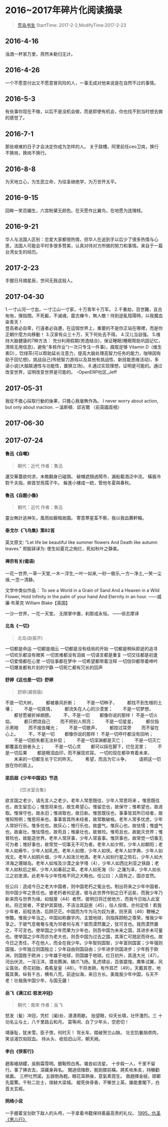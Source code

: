 # 2016~2017年碎片化阅读摘录
> [荒岛书生](http://www.lidaxiang.cn/)
> StartTime: 2017-2-2,ModifyTime:2017-2-23

## 2016-4-16
浊酒一杯家万里，燕然未勒归无计。
## 2016-4-26
一个不愿意付出又不愿意冒风险的人，一事无成对他来说是在自然不过的事情。
## 2016-5-3  
有些事你现在不做，以后不是没机会做，而是即使有机会，你也找不到当时想去做的感觉了。
## 2016-7-1   
那些艰难的日子才会决定你成为怎样的人。
关于跳槽，阿里前任ceo卫岗，换行不换岗，换岗不换行。
## 2016-8-8
为天地立心，为生民立命，为往圣继绝学，为万世开太平。
## 2016-9-15
回眸一笑百媚生，六宫粉黛无颜色。在天愿作比翼鸟，在地愿为连理枝。
## 2016-9-21
华人与法国人区别：恋爱大家都很热情，但华人在追到手以后少了很多热情与心思，法国人可能会平时多很多赞美，认真对待对方所做的努力和事情。来自于一篇台湾女生的经历。
## 2017-2-23
手握日月摘星辰，世间无我这般人。
## 2017-04-30
1.一寸山河一寸血，一寸江山一寸家，十万青年十万军。
2.千重劫，百世難，亘古匆匆，彈指間。不死軀，不滅魂，震古爍今，無人敵！待到逆亂陰陽時，以我魔血染青天！  
登高者必自卑，行遠者必自邇，在這個世界上，重要的不是你正站在哪裡，而是你正朝什麼方向移動！
3.汉家有众三十万，天下何处去不得。
4.汉儿当自强。
5.维持大脑健康的7种方法：
充分利用假期(劳逸结合)，保证睡眠(睡眠帮助巩固记忆，清除无用信息)，避免“多核作业”(一次只专注一件事)，摄取足够 Vitamin D（维生素D），饮绿茶(可以帮助延长注意力，提高大脑处理高智力任务的能力，咖啡因有助于回忆想)，挑战自己(传统智力游戏以及其他有挑战性、新技能思维活动)，多读小说(大脑联通性与功能性，置换立场)。
8.通过实现理想，证明是可能的。通过改变世界，证明改变世界是可能的。 -OpenERP社区_Jeff
## 2017-05-31
我從不擔心採取行動的後果，只擔心我毫無作為。
I never worry about action, but only about inaction.
－溫斯頓．邱吉爾 〈前英國首相〉

## 2017-06-30

## 2017-07-24
#### 魯迅《自嘲》
> 朝代：近代 作者：魯迅

運交華蓋欲何求，未敢翻身已碰頭。
破帽遮顏過鬧市，漏船載酒泛中流。
橫眉冷對千夫指，俯首甘爲孺子牛。
躲進小樓成一統，管他冬夏與春秋。

#### 魯迅《自题小像》
> 朝代：近代 作者：魯迅

靈台無計逃神矢，風雨如磐暗故園。
寄意寒星荃不察，我以我血薦軒轅。

#### 泰戈尔《飞鸟集》第82首
英文原文:
"Let life be beautiful like summer flowers And Death like autumn leaves."
郑振铎译为:
使生如夏花之绚烂，死如秋叶之静美。

#### 禅宗有关(偈语)
一花一世界,一草一天堂,一木一浮生,一叶一如来,一砂一极乐,一方一净土,一笑一尘缘,一念一清静。

文学中类似作品：
To see a World in a Grain of Sand
And a Heaven in a Wild Flower,
Hold Infinity in the palm of your hand
And Eternity in an hour. ——威廉·布莱克 William Blake【英国】

一沙一世界，一花一天堂。
无限掌中置，刹那成永恒。 ——徐志摩译

#### 北岛《一切》
> 北岛(赵振开)

一切都是命运
一切都是烟云
一切都是没有结局的开始
一切都是稍纵即逝的追寻
一切欢乐都没有微笑
一切苦难都没有泪痕
一切语言都是重复
一切交往都是初逢
一切爱情都在心里
一切往事都在梦中
一切希望都带着注释
一切信仰都带着呻吟
一切爆发都有片刻的宁静
一切死亡都有冗长的回声

#### 舒婷《这也是一切》舒婷
> 舒婷(龚佩瑜)

不是一切大树，
　　都被暴风折断；
　　不是一切种子，
　　都找不到生根的土壤；
　　不是一切真情，
　　都流失在人心的沙漠里；
　　不是一切梦想，
　　都甘愿被折掉翅膀。
　　不，不是一切
　　都像你说的那样！
不是一切火焰，
　　都只燃烧自己
　　而不把别人照亮；
　　不是一切星星，
　　都仅指示黑暗
　　而不报告曙光；
　　不是一切歌声，
　　都掠过耳旁
　　而不留在心上。
　　不，不是一切
　　都像你说的那样！
不是一切呼吁都没有回响；
　　不是一切损失都无法补偿；
　　不是一切深渊都是灭亡；
　　不是一切灭亡都覆盖在弱者头上；
　　不是一切心灵
　　都可以踩在脚下，烂在泥里；
　　不是一切后果
　　都是眼泪血印，而不展现欢容。
一切的现在都孕育着未来，
　　未来的一切都生长于它的昨天。
　　希望，而且为它斗争，
　　请把这一切放在你的肩上。

#### 梁启超《少年中国说》节选
>《饮冰室合集》

欲言国之老少，请先言人之老少。老年人常思既往，少年人常思将来
。惟思既往也，故生留恋心；惟思将来也，故生希望心。惟留恋也，故保守；惟希望也，故进取。惟保守也，故永旧；惟进取也，故日新。惟思既往也，事事皆其所已经者，故惟知照例；惟思将来也，事事皆其所未经者，故常敢破格。老年人常多忧虑，少年人常好行乐。惟多忧也，故灰心；惟行乐也，故盛气。惟灰心也，故怯懦；惟盛气也，故豪壮。惟怯懦也，故苟且；惟豪壮也，故冒险。惟苟且也，故能灭世界；惟冒险也，故能造世界。老年人常厌事，少年人常喜事。惟厌事也，故常觉一切事无可为者；惟好事也，故常觉一切事无不可为者。老年人如夕照，少年人如朝阳；老年人如瘠牛，少年人如乳虎。老年人如僧，少年人如侠。老年人如字典，少年人如戏文。老年人如鸦片烟，少年人如泼兰地酒。老年人如别行星之陨石，少年人如大洋海之珊瑚岛。老年人如埃及沙漠之金字塔（4），少年人如西比利亚之铁路；老年人如秋后之柳，少年人如春前之草。老年人如死海（5）之潴为泽，少年人如长江之初发源。此老年与少年性格不同之大略也。任公曰：人固有之，国亦宜然。

任公曰：造成今日之老大中国者，则中国老朽之冤业也。制出将来之少年中国者，则中国少年之责任也。彼老朽者何足道，彼与此世界作别之日不远矣，而我少年乃新来而与世界为缘。如僦屋（44）者然，彼明日将迁居他方，而我今日始入此室处。将迁居者，不爱护其窗栊，不洁治其庭庑（45），俗人恒情，亦何足怪！若我少年者，前程浩浩，后顾茫茫。中国而为牛为马为奴为隶，则烹脔（46）鞭棰之惨酷，惟我少年当之。中国如称霸宇内，主盟地球，则指挥顾盼之尊荣，惟我少年享之。于彼气息奄奄与鬼为邻者何与焉？彼而漠然置之，犹可言也。我而漠然置之，不可言也。使举国之少年而果为少年也，则吾中国为未来之国，其进步未可量也。使举国之少年而亦为老大也，则吾中国为过去之国，其澌亡可翘足而待也。故今日之责任，不在他人，而全在我少年。少年智则国智，少年富则国富；少年强则国强，少年独立则国独立；少年自由则国自由；少年进步则国进步；少年胜于欧洲，则国胜于欧洲；少年雄于地球，则国雄于地球。红日初升，其道大光（47）。河出伏流，一泻汪洋。潜龙腾渊，鳞爪飞扬。乳虎啸谷，百兽震惶。鹰隼试翼，风尘翕张。奇花初胎，矞矞皇皇（48）。干将发硎，有作其芒（49）。天戴其苍，地履其黄。纵有千古，横有八荒。前途似海，来日方长。美哉我少年中国，与天不老！壮哉我中国少年，与国无疆！

#### 岳飞《满江红·怒发冲冠》
> 朝代：南宋 作者：岳飞

怒发（髪）冲冠，凭栏（阑)处、潇潇雨歇。
抬望眼，仰天长啸，壮怀激烈。三
十功名尘与土，八千里路云和月。
莫等闲、白了少年头，空悲切！

靖康耻，犹未雪。臣子恨，何时灭！
驾长车，踏破贺兰山缺。
壮志饥餐胡虏肉，笑谈渴饮匈奴血。
待从头、收拾旧山河，朝天阙。

#### 李白《侠客行》
趙客縵胡纓，吳鉤霜雪明。銀鞍照白馬，颯沓如流星。
十步殺一人，千里不留行。事了拂衣去，深藏身與名。
閑過信陵飲，脫劍膝前橫。將炙啖朱亥，持觴勸侯嬴。
三杯吐然諾，五嶽倒為輕。眼花耳熱後，意氣素霓生。
救趙揮金槌，邯鄲先震驚。千秋二壯士，煊赫大梁城。
縱死俠骨香，不慚世上英。誰能書閣下，白首太玄經。

#### 网络小说
一手握着宝剑砍下敌人的头颅，一手拿着书籍保持着最高贵的礼仪。
[1995，仇圣《男儿行》](https://baike.baidu.com/item/%E7%94%B7%E5%84%BF%E8%A1%8C/1783386?fr=aladdin)

